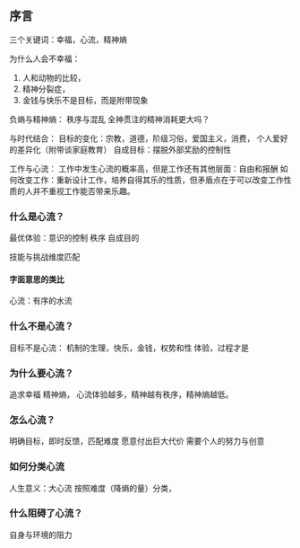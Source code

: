 ## 序言
三个关键词：幸福，心流，精神熵

为什么人会不幸福：
1. 人和动物的比较，
2. 精神分裂症，
3. 金钱与快乐不是目标，而是附带现象

负熵与精神熵：
秩序与混乱
全神贯注的精神消耗更大吗？

与时代结合：
目标的变化：宗教，道德，阶级习俗，爱国主义，消费，
个人爱好的差异化（附带谈家庭教育）
自成目标：摆脱外部奖励的控制性

工作与心流：
工作中发生心流的概率高，但是工作还有其他层面：自由和报酬
如何改变工作：重新设计工作，培养自得其乐的性质，但矛盾点在于可以改变工作性质的人并不重视工作能否带来乐趣。

### 什么是心流？
最优体验：意识的控制
秩序
自成目的

技能与挑战维度匹配

#### 字面意思的类比
心流：有序的水流

### 什么不是心流？
目标不是心流：
机制的生理，快乐，金钱，权势和性
体验，过程才是

### 为什么要心流？
追求幸福
精神熵，
心流体验越多，精神越有秩序，精神熵越低。

### 怎么心流？
明确目标，即时反馈，匹配难度
愿意付出巨大代价
需要个人的努力与创意

### 如何分类心流
人生意义：大心流
按照难度（降熵的量）分类，

### 什么阻碍了心流？
自身与环境的阻力

